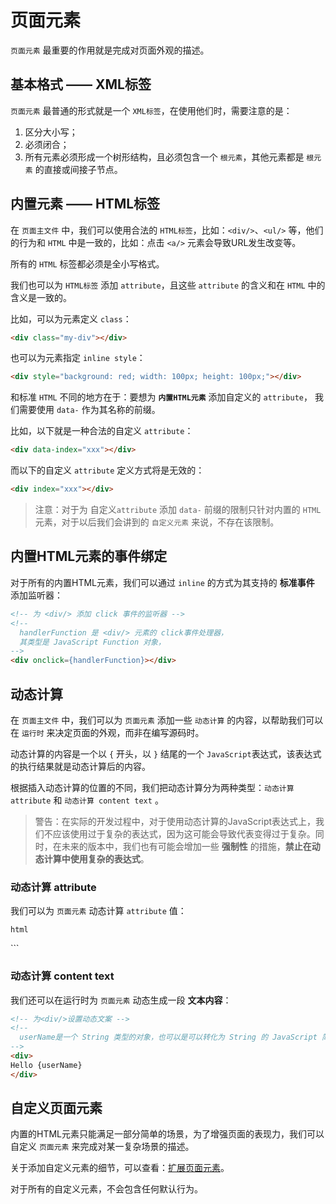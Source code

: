 # 页面元素

```页面元素``` 最重要的作用就是完成对页面外观的描述。

## 基本格式 —— XML标签

```页面元素``` 最普通的形式就是一个 ```XML标签```，在使用他们时，需要注意的是：

1. 区分大小写；
2. 必须闭合；
3. 所有元素必须形成一个树形结构，且必须包含一个 ```根元素```，其他元素都是 ```根元素``` 的直接或间接子节点。

## 内置元素 —— HTML标签

在 ```页面主文件``` 中，我们可以使用合法的 ```HTML标签```，比如：```<div/>```、```<ul/>``` 等，他们的行为和 ```HTML``` 中是一致的，比如：点击 ```<a/>``` 元素会导致URL发生改变等。

所有的 ```HTML``` 标签都必须是全小写格式。

我们也可以为 ```HTML标签``` 添加 ```attribute```，且这些 ```attribute``` 的含义和在 ```HTML``` 中的含义是一致的。

比如，可以为元素定义 ```class```：

```html
<div class="my-div"></div>
```

也可以为元素指定 ```inline style```：

```html
<div style="background: red; width: 100px; height: 100px;"></div>
```

和标准 ```HTML``` 不同的地方在于：要想为 **```内置HTML元素```** 添加自定义的 ```attribute```， 我们需要使用 ```data-``` 作为其名称的前缀。

比如，以下就是一种合法的自定义 ```attribute```：

```html
<div data-index="xxx"></div>
```

而以下的自定义 ```attribute``` 定义方式将是无效的：

```html
<div index="xxx"></div>
```

> 注意：对于为 自定义```attribute``` 添加 ```data-``` 前缀的限制只针对内置的 ```HTML``` 元素，对于以后我们会讲到的 ```自定义元素``` 来说，不存在该限制。

## 内置HTML元素的事件绑定

对于所有的内置HTML元素，我们可以通过 ```inline``` 的方式为其支持的 **标准事件** 添加监听器：

```html
<!-- 为 <div/> 添加 click 事件的监听器 -->
<!--
  handlerFunction 是 <div/> 元素的 click事件处理器，
  其类型是 JavaScript Function 对象，
-->
<div onclick={handlerFunction}></div>
```

## 动态计算

在 ```页面主文件``` 中，我们可以为 ```页面元素``` 添加一些 ```动态计算``` 的内容，以帮助我们可以在 ```运行时``` 来决定页面的外观，而非在编写源码时。

动态计算的内容是一个以 ```{``` 开头，以 ```}``` 结尾的一个 ```JavaScript```表达式，该表达式的执行结果就是动态计算后的内容。

根据插入动态计算的位置的不同，我们把动态计算分为两种类型：```动态计算 attribute``` 和 ```动态计算 content text``` 。

> 警告：在实际的开发过程中，对于使用动态计算的JavaScript表达式上，我们不应该使用过于复杂的表达式，因为这可能会导致代表变得过于复杂。同时，在未来的版本中，我们也有可能会增加一些 **强制性** 的措施，**禁止在动态计算中使用复杂的表达式**。

### 动态计算 attribute

我们可以为 ```页面元素``` 动态计算 ```attribute``` 值：

```html```
<!-- 为<div/>设置动态样式 -->
<!-- 
  styleDict是一个普通JavaScript对象，其值类似这样：
  styleDict = {
    background: 'red',
    width: '100px',
    height: '100px'
  };
-->
<div style={styleDict}></div>
```


### 动态计算 content text

我们还可以在运行时为 ```页面元素``` 动态生成一段 **文本内容**：

```html
<!-- 为<div/>设置动态文案 -->
<!--
  userName是一个 String 类型的对象，也可以是可以转化为 String 的 JavaScript 简单数据类型。
-->
<div>
Hello {userName}
</div>
```

## 自定义页面元素

内置的HTML元素只能满足一部分简单的场景，为了增强页面的表现力，我们可以自定义 ```页面元素``` 来完成对某一复杂场景的描述。

关于添加自定义元素的细节，可以查看：[扩展页面元素](#扩展页面元素)。

对于所有的自定义元素，不会包含任何默认行为。

